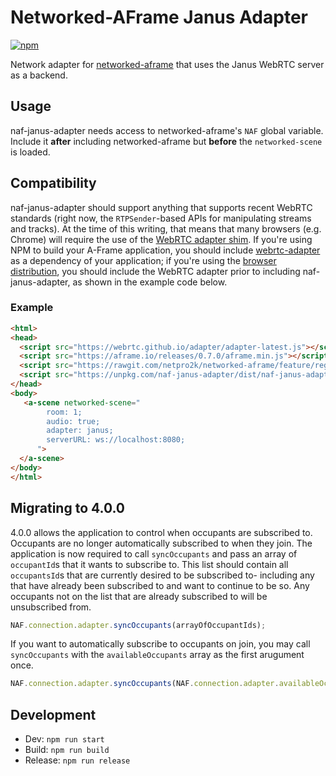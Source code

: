 # Networked-AFrame Janus Adapter

[![npm](https://img.shields.io/npm/v/naf-janus-adapter.svg)](https://www.npmjs.com/package/naf-janus-adapter)

Network adapter for [networked-aframe](https://github.com/haydenjameslee/networked-aframe) that uses the Janus WebRTC server as a backend.

## Usage

naf-janus-adapter needs access to networked-aframe's `NAF` global variable. Include it **after** including networked-aframe but **before** the `networked-scene` is loaded.

## Compatibility

naf-janus-adapter should support anything that supports recent WebRTC standards (right now, the `RTPSender`-based APIs for manipulating streams and tracks). At the time of this writing, that means that many browsers (e.g. Chrome) will require the use of the [WebRTC adapter shim](https://github.com/webrtc/adapter). If you're using NPM to build your A-Frame application, you should include [webrtc-adapter](https://www.npmjs.com/package/webrtc-adapter) as a dependency of your application; if you're using the [browser distribution](https://github.com/mozilla/naf-janus-adapter/tree/master/dist), you should include the WebRTC adapter prior to including naf-janus-adapter, as shown in the example code below.

### Example

```html
<html>
<head>
  <script src="https://webrtc.github.io/adapter/adapter-latest.js"></script>
  <script src="https://aframe.io/releases/0.7.0/aframe.min.js"></script>
  <script src="https://rawgit.com/netpro2k/networked-aframe/feature/register-adapter/dist/networked-aframe.js"></script>
  <script src="https://unpkg.com/naf-janus-adapter/dist/naf-janus-adapter.min.js"></script>
</head>
<body>
   <a-scene networked-scene="
        room: 1;
        audio: true;
        adapter: janus;
        serverURL: ws://localhost:8080;
      ">
  </a-scene>
</body>
</html>
```

## Migrating to 4.0.0

4.0.0 allows the application to control when occupants are subscribed to. Occupants are no longer automatically subscribed to when they join. The application is now required to call `syncOccupants` and pass an array of `occupantId`s that it wants to subscribe to. This list should contain all `occupantsId`s that are currently desired to be subscribed to- including any that have already been subscribed to and want to continue to be so. Any occupants not on the list that are already subscribed to will be unsubscribed from. 
```js
NAF.connection.adapter.syncOccupants(arrayOfOccupantIds);
```

If you want to automatically subscribe to occupants on join, you may call `syncOccupants` with the `availableOccupants` array as the first arugument once.
```js
NAF.connection.adapter.syncOccupants(NAF.connection.adapter.availableOccupants);
```

## Development

- Dev: `npm run start`
- Build: `npm run build`
- Release: `npm run release`
